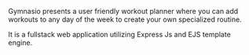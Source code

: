 
Gymnasio presents a user friendly workout planner where you can add workouts to any day of the week to create your own specialized routine.

It is a fullstack web application utilizing Express Js and EJS template engine. 
